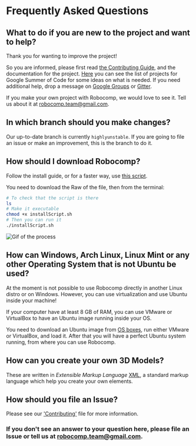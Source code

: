 # Frequently Asked Questions

## What to do if you are new to the project and want to help?

Thank you for wanting to improve the project! 

So you are informed, please first read [the Contributing Guide](../CONTRIBUTING.md), and the documentation for the project. [Here](https://robocomp.github.io/web/blog/gsoc/ideas2018) you can see the list of projects for Google Summer of Code for some ideas on what is needed. If you need additional help, drop a message on [Google Groups](https://groups.google.com/forum/?hl=es#!forum/robocomp-dev) or [Gitter](https://gitter.im/robocomp).

If you make your own project with Robocomp, we would love to see it. Tell us about it at robocomp.team@gmail.com.

## In which branch should you make changes?

Our up-to-date branch is currently `highlyunstable`. If you are going to file an issue or make an improvement, this is the branch to do it. 

## How should I download Robocomp?

Follow the install guide, or for a faster way, use [this script](../InstallScript.md). 

You need to download the Raw of the file, then from the terminal:

```bash
# To check that the script is there
ls
# Make it executable
chmod +x installScript.sh
# Then you can run it
./installScript.sh
```
![Gif of the process](https://media.giphy.com/media/443jBBDpRyGRhbPrZ5/giphy.gif)

## How can Windows, Arch Linux, Linux Mint or any other Operating System that is not Ubuntu be used?

At the moment is not possible to use Robocomp directly in another Linux distro or on Windows. However, you can use virtualization and use Ubuntu inside your machine!

If your computer have at least 8 GB of RAM, you can use VMware or VirtualBox to have an Ubuntu image running inside your OS.

You need to download an Ubuntu image from [OS boxes](https://www.osboxes.org/ubuntu/), run either VMware or VirtualBox, and load it. After that you will have a perfect Ubuntu system running, from where you can use Robocomp.

## How can you create your own 3D Models?

These are written in *Extensible Markup Language* [XML](https://www.ibm.com/developerworks/library/x-newxml/index.html), a standard markup language which help you create your own elements.

## How should you file an Issue?

Please see our ['Contributing'](../CONTRIBUTING.md)  file for more information.

### If you don't see an answer to your question here, please file an Issue or tell us at robocomp.team@gmail.com.



